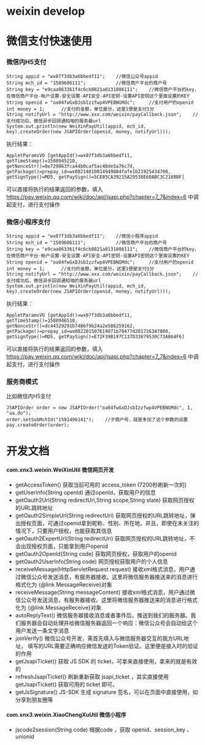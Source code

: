 # weixin develop

# 微信支付快速使用
### 微信内H5支付
````
String appid = "wx07f3db3a6bbedf11";	//微信公众号appid
String mch_id = "1589606111";			//微信商户平台的商户号
String key = "e9caa063361f4c6cb0821a0131086111";	//微信商户平台的key，在微信商户平台-帐户设置-安全设置-API安全-API密钥-设置API密钥这个里面设置的KEY
String openid = "oa04fwGxDJsbIzzfwp4VPEBNGMdc";		//支付用户的openid
int money = 1;		//支付的金额，单位是分，这里1便是支付1分
String notifyUrl = "http://www.xxx.com/weixin/payCallback.json";	//支付成功后，微信异步回调通知咱的服务器url
System.out.println(new WeiXinPayUtil(appid, mch_id, key).createOrder(new JSAPIOrder(openid, money, notifyUrl)));
````
执行结果：
````
AppletParamsVO [getAppId()=wx07f3db3a6bbedf11, getTimeStamp()=1588945210, getNonceStr()=0e729863fca44b0caf5ac48de5a76c7d, getPackage()=prepay_id=wx08214010014949884fafe1b21925434700, getSignType()=MD5, getPaySign()=5CE85CA39215A29538E60ABC3C2188BF]
````
可以直接将执行的结果返回的参数，填入 https://pay.weixin.qq.com/wiki/doc/api/jsapi.php?chapter=7_7&index=6  中调起支付，进行支付操作

### 微信小程序支付
````
String appid = "wx07f3db3a6bbedf11";	//微信小程序appid
String mch_id = "1589606111";			//微信商户平台的商户号
String key = "e9caa063361f4c6cb0821a0131086111";	//微信商户平台的key，在微信商户平台-帐户设置-安全设置-API安全-API密钥-设置API密钥这个里面设置的KEY
String openid = "oa04fwGxDJsbIzzfwp4VPEBNGMdc";		//支付用户的openid
int money = 1;		//支付的金额，单位是分，这里1便是支付1分
String notifyUrl = "http://www.xxx.com/weixin/payCallback.json";	//支付成功后，微信异步回调通知咱的服务器url
System.out.println(new WeiXinPayUtil(appid, mch_id, key).createOrder(new JSAPIOrder(openid, money, notifyUrl)));
````
执行结果：
````
AppletParamsVO [getAppId()=wx07f3db3a6bbedf11, getTimeStamp()=1588946510, getNonceStr()=dc44329291b7486f9b24a2e586259162, getPackage()=prepay_id=wx082201507619071b70477d201726347800, getSignType()=MD5, getPaySign()=E72F39B197C137D33879530C73A864F6]
````
可以直接将执行的结果返回的参数，填入 https://pay.weixin.qq.com/wiki/doc/api/jsapi.php?chapter=7_7&index=6  中调起支付，进行支付操作

### 服务商模式
比如微信内H5支付
````
JSAPIOrder order = new JSAPIOrder("oa04fwGxDJsbIzzfwp4VPEBNGMdc", 1, "aa.do");
order.setSubMchId("1591496141");	//子商户号，就是多加了这个参数的设置
pay.createOrder(order);
````

# 开发文档
#### com.xnx3.weixin.WeiXinUtil	微信网页开发
- getAccessToken()	获取当前可用的 access_token (7200秒刷新一次的)
- getUserInfo(String openId)		通过openId，获取用户的信息
- getOauth2Url(String redirectUri,String scope,String state)	获取网页授权的URL跳转地址
- getOauth2SimpleUrl(String redirectUri)	获取网页授权的URL跳转地址，弹出授权页面，可通过openid拿到昵称、性别、所在地。并且，即使在未关注的情况下，只要用户授权，也能获取其信息
- getOauth2ExpertUrl(String redirectUri)	获取网页授权的URL跳转地址，不会出现授权页面，只能拿到用户openid
- getOauth2OpenId(String code)	获取网页授权，获取用户的openid
- getOauth2UserInfo(String code)	网页授权获取用户的个人信息
- receiveMessage(HttpServletRequest request)	接收xml格式消息，用户通过微信公众号发送消息，有服务器接收。这里将微信服务器推送来的消息进行格式化为 {@link MessageReceive}对象
- receiveMessage(String messageContent)	接收xml格式消息，用户通过微信公众号发送消息，有服务器接收。这里将微信服务器推送来的消息进行格式化为 {@link MessageReceive}对象
- autoReplyText()	微信服务器接收消息或者事件后，推送到我们的服务器。我们服务器会自动处理并给微信服务器返回一个响应：微信公众号会自动给这个用户发送一条文字消息
- joinVerify()	微信公众号开发，需首先填入与微信服务器交互的我方URL地址， 填写的URL需要正确响应微信发送的Token验证。这里便是接入时的验证的作用
- getJsapiTicket()	获取 JS SDK 的 ticket，可拿来直接使用，拿来的就是有效的
- refreshJsapiTicket()	刷新重新获取 jsapi_ticket ，其实直接使用 getJsapiTicket() 获取可用的 ticket 即可。
- getJsSignature()	JS-SDK 生成 signature 签名，可以在页面中直接使用，如分享到朋友圈等

#### com.xnx3.weixin.XiaoChengXuUtil	微信小程序
- jscode2session(String code)	根据code ，获取 openid、session_key 、 unionid
